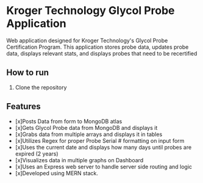 # Kroger Technology Glycol Probe Application

Web application designed for Kroger Technology's Glycol Probe Certification Program. 
This application stores probe data, updates probe data, displays relevant stats, and displays probes that need to be recertified

## How to run
1. Clone the repository


## Features

- [x]Posts Data from form to MongoDB atlas
- [x]Gets Glycol Probe data from MongoDB and displays it
- [x]Grabs data from multiple arrays and displays it in tables
- [x]Utilizes Regex for proper Probe Serial # formatting on input form
- [x]Uses the current date and displays how many days until probes are expired (2 years)
- [x]Visualizes data in multiple graphs on Dashboard
- [x]Uses an Express web server to handle server side routing and logic
- [x]Developed using MERN stack.

